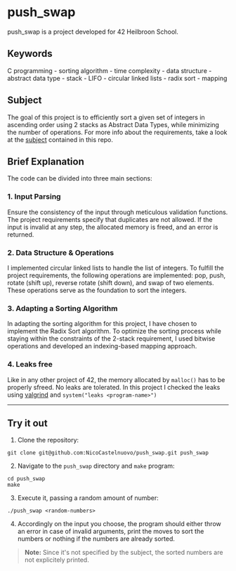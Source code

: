 # push_swap

push_swap is a project developed for 42 Heilbroon School.

## Keywords
C programming - sorting algorithm - time complexity - data structure - abstract data type - stack - LIFO - circular linked lists - radix sort - mapping

## Subject
The goal of this project is to efficiently sort a given set of integers in ascending order using 2 stacks as Abstract Data Types, while minimizing the number of operations. For more info about the requirements, take a look at the [subject](en.subject.pdf) contained in this repo.

## Brief Explanation
The code can be divided into three main sections:

### 1. Input Parsing
Ensure the consistency of the input through meticulous validation functions. The project requirements specify that duplicates are not allowed. If the input is invalid at any step, the allocated memory is freed, and an error is returned.

### 2. Data Structure & Operations
I implemented circular linked lists to handle the list of integers. To fulfill the project requirements, the following operations are implemented: pop, push, rotate (shift up), reverse rotate (shift down), and swap of two elements. These operations serve as the foundation to sort the integers.

### 3. Adapting a Sorting Algorithm
In adapting the sorting algorithm for this project, I have chosen to implement the Radix Sort algorithm. To optimize the sorting process while staying within the constraints of the 2-stack requirement, I used bitwise operations and developed an indexing-based mapping approach.

### 4. Leaks free
Like in any other project of 42, the memory allocated by `malloc()` has to be properly sfreed. No leaks are tolerated. In this project I checked the leaks using [valgrind](https://valgrind.org/) and `system("leaks <program-name>")`

---

## Try it out
1. Clone the repository:
```
git clone git@github.com:NicoCastelnuovo/push_swap.git push_swap
```
2. Navigate to the `push_swap` directory and `make` program:
```
cd push_swap
make
```
3. Execute it, passing a random amount of number:
```
./push_swap <random-numbers>
```
4. Accordingly on the input you choose, the program should either throw an error in case of invalid arguments, print the moves to sort the numbers or nothing if the numbers are already sorted.
> **Note:** Since it's not specified by the subject, the sorted numbers are not explicitely printed.

